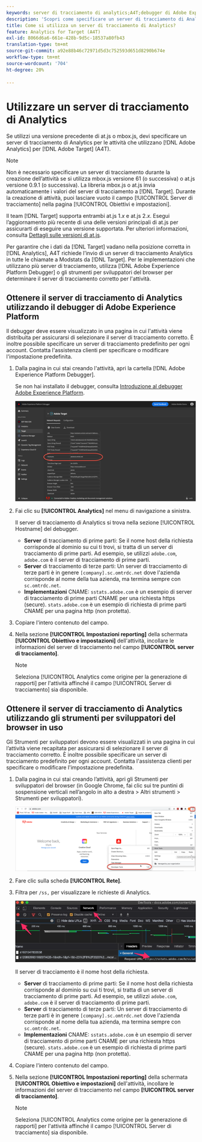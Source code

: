 ```yaml
---
keywords: server di tracciamento di analytics;A4T;debugger di Adobe Experience Cloud;debugger di Adobe Experience Platform;origine per la generazione rapporti;strumenti per sviluppatori
description: 'Scopri come specificare un server di tracciamento di Analytics per le attività che utilizzano Analytics for [!DNL Target] (A4T) se utilizzi una versione precedente di at.js o mbox.js. '
title: Come si utilizza un server di tracciamento di Analytics?
feature: Analytics for Target (A4T)
exl-id: 8066d6a6-661e-428b-9d5c-18537a80fb43
translation-type: tm+mt
source-git-commit: a92e88b46c72971d5d3c752593d651d8290b674e
workflow-type: tm+mt
source-wordcount: '704'
ht-degree: 20%

---
```


# Utilizzare un server di tracciamento di Analytics

Se utilizzi una versione precedente di at.js o mbox.js, devi specificare un server di tracciamento di Analytics per le attività che utilizzano [!DNL Adobe Analytics] per [!DNL Adobe Target] (A4T).

>[!NOTE]
>
>Non è necessario specificare un server di tracciamento durante la creazione dell’attività se si utilizza mbox.js versione 61 (o successiva) o at.js versione 0.9.1 (o successiva). La libreria mbox.js o at.js invia automaticamente i valori del server di tracciamento a [!DNL Target]. Durante la creazione di attività, puoi lasciare vuoto il campo [!UICONTROL Server di tracciamento] nella pagina [!UICONTROL Obiettivi e impostazioni].
>
>Il team [!DNL Target] supporta entrambi at.js 1.*x* e at.js 2.*x*. Esegui l’aggiornamento più recente di una delle versioni principali di at.js per assicurarti di eseguire una versione supportata. Per ulteriori informazioni, consulta [Dettagli sulle versioni di at.js](/help/c-implementing-target/c-implementing-target-for-client-side-web/target-atjs-versions.md).

Per garantire che i dati da [!DNL Target] vadano nella posizione corretta in [!DNL Analytics], A4T richiede l’invio di un server di tracciamento Analytics in tutte le chiamate a Modstats da [!DNL Target]. Per le implementazioni che utilizzano più server di tracciamento, utilizza [!DNL Adobe Experience Platform Debugger] o gli strumenti per sviluppatori del browser per determinare il server di tracciamento corretto per l&#39;attività.

## Ottenere il server di tracciamento di Analytics utilizzando il debugger di Adobe Experience Platform

Il debugger deve essere visualizzato in una pagina in cui l&#39;attività viene distribuita per assicurarsi di selezionare il server di tracciamento corretto. È inoltre possibile specificare un server di tracciamento predefinito per ogni account. Contatta l&#39;assistenza clienti per specificare o modificare l&#39;impostazione predefinita.

1. Dalla pagina in cui stai creando l&#39;attività, apri la cartella [!DNL Adobe Experience Platform Debugger].

   Se non hai installato il debugger, consulta [Introduzione al debugger Adobe Experience Platform](https://experienceleague.adobe.com/docs/platform-learn/tutorials/data-ingestion/web-sdk/introduction-to-the-experience-platform-debugger.html).

   ![](assets/Screen_DebuggerTrackServ.png)

1. Fai clic su **[!UICONTROL Analytics]** nel menu di navigazione a sinistra.

   Il server di tracciamento di Analytics si trova nella sezione [!UICONTROL Hostname] del debugger.

   * **Server** di tracciamento di prime parti: Se il nome host della richiesta corrisponde al dominio su cui ti trovi, si tratta di un server di tracciamento di prime parti. Ad esempio, se utilizzi `adobe.com`, `adobe.com` è il server di tracciamento di prime parti.
   * **Server** di tracciamento di terze parti: Un server di tracciamento di terze parti è in genere  `[company].sc.omtrdc.net` dove l&#39;azienda corrisponde al nome della tua azienda, ma termina sempre con  `sc.omtrdc.net`.
   * **Implementazioni** CNAME:  `sstats.adobe.com` è un esempio di server di tracciamento di prime parti CNAME per una richiesta https (secure). `stats.adobe.com` è un esempio di richiesta di prime parti CNAME per una pagina http (non protetta).

1. Copiare l&#39;intero contenuto del campo.

1. Nella sezione **[!UICONTROL Impostazioni reporting]** della schermata **[!UICONTROL Obiettivo e impostazioni]** dell&#39;attività, incollare le informazioni del server di tracciamento nel campo **[!UICONTROL server di tracciamento]**.

   >[!NOTE]
   >
   >Seleziona [!UICONTROL Analytics come origine per la generazione di rapporti] per l&#39;attività affinché il campo [!UICONTROL Server di tracciamento] sia disponibile.

## Ottenere il server di tracciamento di Analytics utilizzando gli strumenti per sviluppatori del browser in uso

Gli Strumenti per sviluppatori devono essere visualizzati in una pagina in cui l’attività viene recapitata per assicurarsi di selezionare il server di tracciamento corretto. È inoltre possibile specificare un server di tracciamento predefinito per ogni account. Contatta l&#39;assistenza clienti per specificare o modificare l&#39;impostazione predefinita.

1. Dalla pagina in cui stai creando l’attività, apri gli Strumenti per sviluppatori del browser (in Google Chrome, fai clic sui tre puntini di sospensione verticali nell’angolo in alto a destra > Altri strumenti > Strumenti per sviluppatori).

   ![Strumenti per sviluppatori Chrome](/help/c-integrating-target-with-mac/a4t/assets/chrome-dev-tools.png)

1. Fare clic sulla scheda **[!UICONTROL Rete]**.

1. Filtra per `/ss,` per visualizzare le richieste di Analytics.

   ![Strumenti per sviluppatori Chrome con ricerca /ss](/help/c-integrating-target-with-mac/a4t/assets/chrome-search.png)

   Il server di tracciamento è il nome host della richiesta.

   * **Server** di tracciamento di prime parti: Se il nome host della richiesta corrisponde al dominio su cui ti trovi, si tratta di un server di tracciamento di prime parti. Ad esempio, se utilizzi `adobe.com`, `adobe.com` è il server di tracciamento di prime parti.
   * **Server** di tracciamento di terze parti: Un server di tracciamento di terze parti è in genere  `[company].sc.omtrdc.net` dove l&#39;azienda corrisponde al nome della tua azienda, ma termina sempre con  `sc.omtrdc.net`.
   * **Implementazioni** CNAME:  `sstats.adobe.com` è un esempio di server di tracciamento di prime parti CNAME per una richiesta https (secure). `stats.adobe.com` è un esempio di richiesta di prime parti CNAME per una pagina http (non protetta).

1. Copiare l&#39;intero contenuto del campo.

1. Nella sezione **[!UICONTROL Impostazioni reporting]** della schermata **[!UICONTROL Obiettivo e impostazioni]** dell&#39;attività, incollare le informazioni del server di tracciamento nel campo **[!UICONTROL server di tracciamento]**.

   >[!NOTE]
   >
   >Seleziona [!UICONTROL Analytics come origine per la generazione di rapporti] per l&#39;attività affinché il campo [!UICONTROL Server di tracciamento] sia disponibile.
